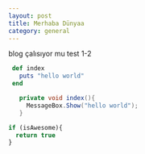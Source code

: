 ```yaml
---
layout: post
title: Merhaba Dünyaa
category: general
---
```



blog çalısıyor mu test 1-2

```ruby
 def index 
   puts "hello world" 
 end
``` 

```csharp 
   private void index(){ 
     MessageBox.Show("hello world"); 
   } 
```

```javascript
if (isAwesome){
  return true
}
```
